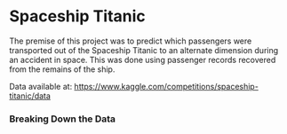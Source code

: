 # Spaceship Titanic

The premise of this project was to predict which passengers were transported out of the Spaceship Titanic to an alternate dimension during an accident in space. This was done using passenger records recovered from the remains of the ship.

Data available at: https://www.kaggle.com/competitions/spaceship-titanic/data

### Breaking Down the Data


